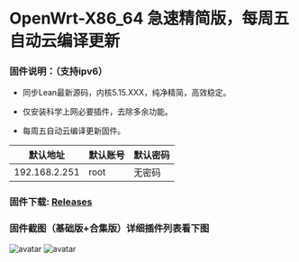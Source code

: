 # OpenWrt-X86_64  急速精简版，每周五自动云编译更新

### 固件说明：（支持ipv6）

 - 同步Lean最新源码，内核5.15.XXX，纯净精简，高效稳定。

 - 仅安装科学上网必要插件，去除多余功能。

 - 每周五自动云编译更新固件。

| 默认地址  | 默认账号 | 默认密码 |
| ---- | ---- | ---- |
| 192.168.2.251 | root | 无密码 |

### 固件下载:   [Releases](https://github.com/Bigdog-007/OpenWrt-Mini/releases) 

### 固件截图（基础版+合集版）详细插件列表看下图

![avatar](https://github.com/Bigdog-007/OpenWrt-Mini/blob/main/op1.jpg)
![avatar](https://github.com/Bigdog-007/OpenWrt-Mini/blob/main/op2.jpg)
